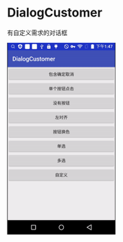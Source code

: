 # DialogCustomer
>
有自定义需求的对话框
>
<img src="https://github.com/nicccccccccce/documents/blob/master/ezgif.com-video-to-gif.gif" height="50%" width="50%" />

